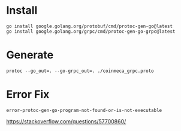 # Install

```
go install google.golang.org/protobuf/cmd/protoc-gen-go@latest
go install google.golang.org/grpc/cmd/protoc-gen-go-grpc@latest
```

# Generate

```
protoc --go_out=. --go-grpc_out=. ./coinmeca_grpc.proto
```

# Error Fix

```
error-protoc-gen-go-program-not-found-or-is-not-executable
```

https://stackoverflow.com/questions/57700860/

